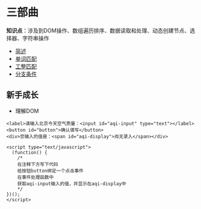 # 三部曲

**知识点**：涉及到DOM操作、数组遍历排序、数据读取和处理、动态创建节点、选择器、字符串操作

* [简述](#简述)
 * [单词匹配](#单词匹配)
 * [工整匹配](#工整匹配)
 * [分支条件](#分支条件)


## 新手成长

- 理解DOM

```
<label>请输入北京今天空气质量：<input id="aqi-input" type="text"></label>
<button id="button">确认填写</button>
<div>您输入的值是：<span id="aqi-display">尚无录入</span></div>

<script type="text/javascript">
  (function() {
    /*    
    在注释下方写下代码
    给按钮button绑定一个点击事件
    在事件处理函数中
    获取aqi-input输入的值，并显示在aqi-display中
    */
})();
</script>
```